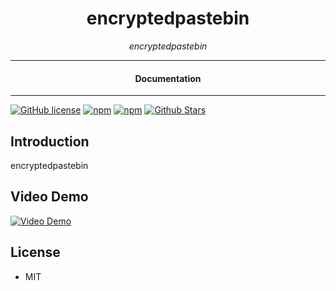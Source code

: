 <div align="center">  
  <h1>encryptedpastebin</h1>
</div>

<div align="center">  
<i>encryptedpastebin</i>
</div>

---

<div align="center">
<h4>Documentation</h4>
</div>

---

[![GitHub license](https://img.shields.io/badge/license-MIT-blue.svg)](https://github.com/nosdav/encryptedpastebin/blob/gh-pages/LICENSE)
[![npm](https://img.shields.io/npm/v/encryptedpastebin)](https://npmjs.com/package/encryptedpastebin)
[![npm](https://img.shields.io/npm/dw/encryptedpastebin.svg)](https://npmjs.com/package/encryptedpastebin)
[![Github Stars](https://img.shields.io/github/stars/nosdav/encryptedpastebin.svg)](https://github.com/nosdav/encryptedpastebin/)

## Introduction

encryptedpastebin

## Video Demo

[![Video Demo](https://img.youtube.com/vi/kdRjKzowcpk/0.jpg)](https://www.youtube.com/watch?v=kdRjKzowcpk)

## License

- MIT
